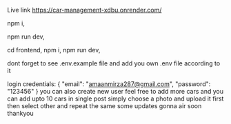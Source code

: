 Live link https://car-management-xdbu.onrender.com/


npm i, 

npm run dev,

cd frontend,
npm i,
npm run dev,

dont forget to see .env.example file and add you own .env file according to it 

login credentials: 
{ 
 "email": "amaanmirza287@gmail.com",
 "password": "123456"
}
you can also create new user 
feel free to add more cars and you can add upto 10 cars in single post 
simply choose a photo and upload it first then select other and repeat the same 
some updates gonna air soon thankyou 
